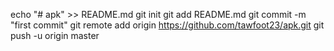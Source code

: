 echo "# apk" >> README.md
git init
git add README.md
git commit -m "first commit"
git remote add origin https://github.com/tawfoot23/apk.git
git push -u origin master
